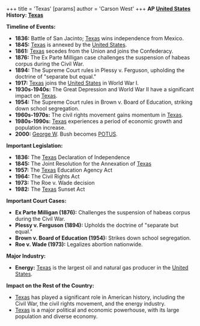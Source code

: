 +++
 title = 'Texas'
[params]
	author = 'Carson West'
+++
**AP [United States](./../united-states/) History: [Texas](./../texas/)**

**Timeline of Events:**

* **1836:** Battle of San Jacinto; [Texas](./../texas/) wins independence from Mexico.
* **1845:** [Texas](./../texas/) is annexed by the [United States](./../united-states/).
* **1861:** [Texas](./../texas/) secedes from the Union and joins the Confederacy.
* **1876:** The Ex Parte Milligan case challenges the suspension of habeas corpus during the Civil War.
* **1894:** The Supreme Court rules in Plessy v. Ferguson, upholding the doctrine of "separate but equal."
* **1917:** [Texas](./../texas/) joins the [United States](./../united-states/) in World War I.
* **1930s-1940s:** The Great Depression and World War II have a significant impact on [Texas](./../texas/).
* **1954:** The Supreme Court rules in Brown v. Board of Education, striking down school segregation.
* **1960s-1970s:** The civil rights movement gains momentum in [Texas](./../texas/).
* **1980s-1990s:** [Texas](./../texas/) experiences a period of economic growth and population increase.
* **2000:** [George W](./../george-w/). Bush becomes [POTUS](./../potus/).

**Important Legislation:**

* **1836:** The [Texas](./../texas/) Declaration of Independence
* **1845:** The Joint Resolution for the Annexation of [Texas](./../texas/)
* **1957:** The [Texas](./../texas/) Education Agency Act
* **1964:** The Civil Rights Act
* **1973:** The Roe v. Wade decision
* **1982:** The [Texas](./../texas/) Sunset Act

**Important Court Cases:**

* **Ex Parte Milligan (1876):** Challenges the suspension of habeas corpus during the Civil War.
* **Plessy v. Ferguson (1894):** Upholds the doctrine of "separate but equal."
* **Brown v. Board of Education (1954):** Strikes down school segregation.
* **Roe v. Wade (1973):** Legalizes abortion nationwide.

**Major Industry:**

* **Energy:** [Texas](./../texas/) is the largest oil and natural gas producer in the [United States](./../united-states/).

**Impact on the Rest of the Country:**

* [Texas](./../texas/) has played a significant role in American history, including the Civil War, the civil rights movement, and the energy industry.
* [Texas](./../texas/) is a major political and economic powerhouse, with its large population and diverse economy.

